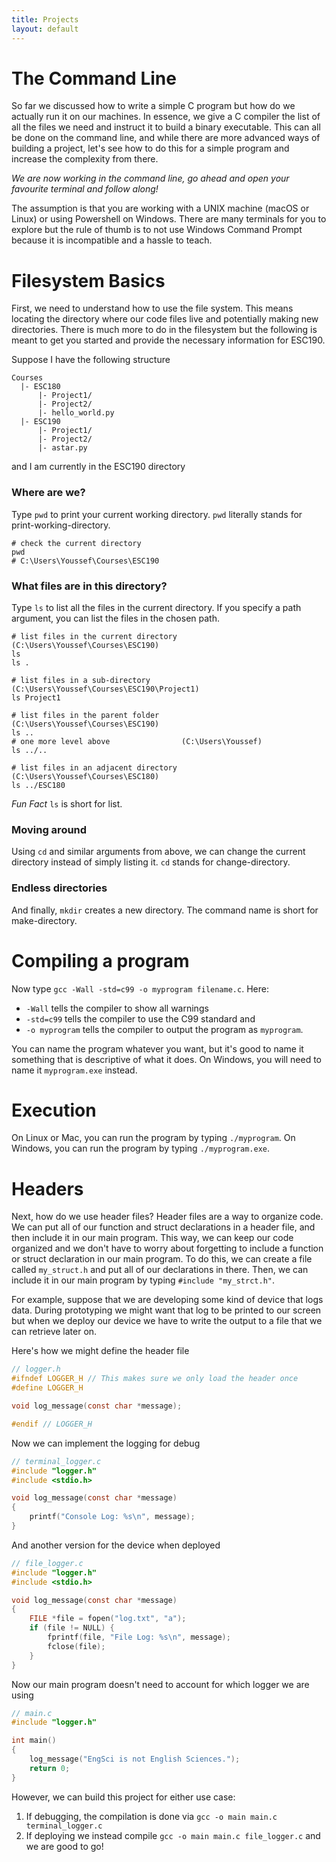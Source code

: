 ```yaml
---
title: Projects
layout: default
---
```

# The Command Line
So far we discussed how to write a simple C program but how do we actually run it on our machines. In essence, we give a C compiler the list of all the files we need and instruct it to build a binary executable. This can all be done on the command line, and while there are more advanced ways of building a project, let's see how to do this for a simple program and increase the complexity from there.

_We are now working in the command line, go ahead and open your favourite terminal and follow along!_

The assumption is that you are working with a UNIX machine (macOS or Linux) or using Powershell on Windows. There are many terminals for you to explore but the rule of thumb is to not use Windows Command Prompt because it is incompatible and a hassle to teach.
# Filesystem Basics
First, we need to understand how to use the file system. This means locating the directory where our code files live and potentially making new directories. There is much more to do in the filesystem but the following is meant to get you started and provide the necessary information for ESC190.

Suppose I have the following structure
```
Courses
  |- ESC180
      |- Project1/
      |- Project2/
      |- hello_world.py
  |- ESC190
      |- Project1/ 
      |- Project2/
      |- astar.py
```
and I am currently in the ESC190 directory
### Where are we?
Type `pwd` to print your current working directory. `pwd` literally stands for print-working-directory.
```shell
# check the current directory
pwd
# C:\Users\Youssef\Courses\ESC190 
```
### What files are in this directory?
Type `ls` to list all the files in the current directory. If you specify a path argument, you can list the files in the chosen path. 
```shell
# list files in the current directory (C:\Users\Youssef\Courses\ESC190)
ls 
ls .

# list files in a sub-directory       (C:\Users\Youssef\Courses\ESC190\Project1)
ls Project1

# list files in the parent folder     (C:\Users\Youssef\Courses\ESC190)
ls ..
# one more level above                (C:\Users\Youssef)
ls ../..

# list files in an adjacent directory (C:\Users\Youssef\Courses\ESC180)
ls ../ESC180
```
_Fun Fact_ `ls` is short for list.
### Moving around
Using `cd` and similar arguments from above, we can change the current directory instead of simply listing it. `cd` stands for change-directory.
### Endless directories
And finally, `mkdir` creates a new directory. The command name is short for make-directory.
# Compiling a program
Now type `gcc -Wall -std=c99 -o myprogram filename.c`. Here: 

- `-Wall` tells the compiler to show all warnings
- `-std=c99` tells the compiler to use the C99 standard and
- `-o myprogram` tells the compiler to output the program as `myprogram`. 

You can name the program whatever you want, but it's good to name it something that is descriptive of what it does. On Windows, you will need to name it `myprogram.exe` instead.
# Execution
On Linux or Mac, you can run the program by typing `./myprogram`. On Windows, you can run the program by typing `./myprogram.exe`.

# Headers
Next, how do we use header files? Header files are a way to organize code. We can put all of our function and struct declarations in a header file, and then include it in our main program. This way, we can keep our code organized and we don't have to worry about forgetting to include a function or struct declaration in our main program. To do this, we can create a file called `my_struct.h` and put all of our declarations in there. Then, we can include it in our main program by typing `#include "my_strct.h"`.

For example, suppose that we are developing some kind of device that logs data. During prototyping we might want that log to be printed to our screen but when we deploy our device we have to write the output to a file that we can retrieve later on. 

Here's how we might define the header file
```c
// logger.h
#ifndef LOGGER_H // This makes sure we only load the header once
#define LOGGER_H 

void log_message(const char *message); 

#endif // LOGGER_H
```
Now we can implement the logging for debug
```c
// terminal_logger.c 
#include "logger.h" 
#include <stdio.h> 

void log_message(const char *message) 
{ 
	printf("Console Log: %s\n", message); 
}
```
And another version for the device when deployed
```c
// file_logger.c 
#include "logger.h" 
#include <stdio.h> 

void log_message(const char *message) 
{ 
	FILE *file = fopen("log.txt", "a"); 
	if (file != NULL) { 
		fprintf(file, "File Log: %s\n", message); 
		fclose(file); 
	} 
}
```
Now our main program doesn't need to account for which logger we are using
```c
// main.c 
#include "logger.h" 

int main() 
{ 
	log_message("EngSci is not English Sciences."); 
	return 0; 
}
```
However, we can build this project for either use case:
1. If debugging, the compilation is done via `gcc -o main main.c terminal_logger.c`
2. If deploying we instead compile `gcc -o main main.c file_logger.c`
and we are good to go!
